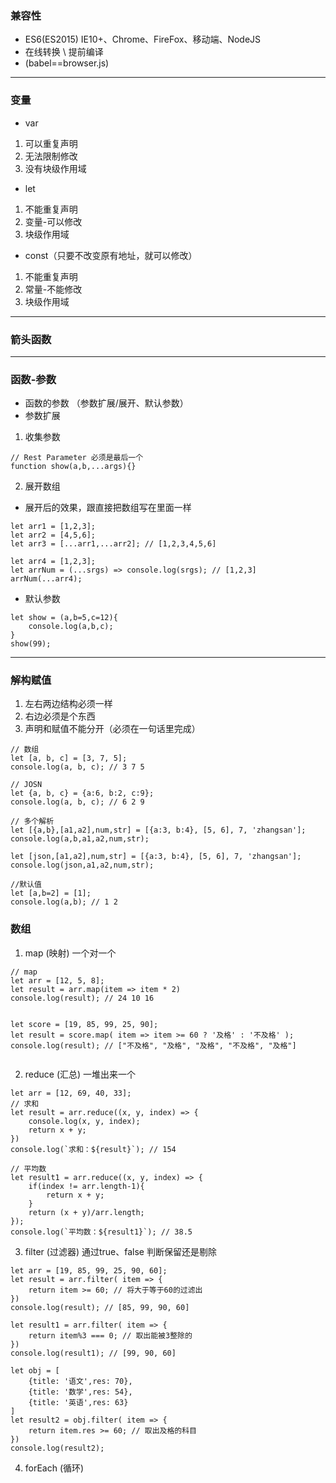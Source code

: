 ### 兼容性
* ES6(ES2015) IE10+、Chrome、FireFox、移动端、NodeJS
* 在线转换 \ 提前编译
* (babel==browser.js)

--------------------------------------------------

### 变量
* var
1. 可以重复声明
2. 无法限制修改
3. 没有块级作用域

* let
1. 不能重复声明
2. 变量-可以修改
3. 块级作用域

* const（只要不改变原有地址，就可以修改）
1. 不能重复声明
2. 常量-不能修改
3. 块级作用域

--------------------------------------------------

### 箭头函数

--------------------------------------------------

### 函数-参数
* 函数的参数 （参数扩展/展开、默认参数）
* 参数扩展
1. 收集参数

```
// Rest Parameter 必须是最后一个
function show(a,b,...args){}
```

2. 展开数组
* 展开后的效果，跟直接把数组写在里面一样

```
let arr1 = [1,2,3];
let arr2 = [4,5,6];
let arr3 = [...arr1,...arr2]; // [1,2,3,4,5,6]

let arr4 = [1,2,3];
let arrNum = (...srgs) => console.log(srgs); // [1,2,3]
arrNum(...arr4);
```

* 默认参数

```
let show = (a,b=5,c=12){
	console.log(a,b,c);
}
show(99);
```

--------------------------------------------------

### 解构赋值
1. 左右两边结构必须一样
2. 右边必须是个东西
3. 声明和赋值不能分开（必须在一句话里完成）

```
// 数组
let [a, b, c] = [3, 7, 5];
console.log(a, b, c); // 3 7 5 

// JOSN
let {a, b, c} = {a:6, b:2, c:9};
console.log(a, b, c); // 6 2 9

// 多个解析
let [{a,b},[a1,a2],num,str] = [{a:3, b:4}, [5, 6], 7, 'zhangsan'];
console.log(a,b,a1,a2,num,str);

let [json,[a1,a2],num,str] = [{a:3, b:4}, [5, 6], 7, 'zhangsan'];
console.log(json,a1,a2,num,str);

//默认值
let [a,b=2] = [1];
console.log(a,b); // 1 2

```

### 数组
1. map (映射) 一个对一个

```
// map 
let arr = [12, 5, 8];
let result = arr.map(item => item * 2)
console.log(result); // 24 10 16


let score = [19, 85, 99, 25, 90];
let result = score.map( item => item >= 60 ? '及格' : '不及格' );
console.log(result); // ["不及格", "及格", "及格", "不及格", "及格"]


```
2. reduce (汇总) 一堆出来一个

```
let arr = [12, 69, 40, 33];
// 求和
let result = arr.reduce((x, y, index) => {
	console.log(x, y, index);
	return x + y;
})
console.log(`求和：${result}`); // 154

// 平均数
let result1 = arr.reduce((x, y, index) => {
	if(index != arr.length-1){
		return x + y;
	}
	return (x + y)/arr.length;
});
console.log(`平均数：${result1}`); // 38.5
```

3. filter (过滤器) 通过true、false 判断保留还是剔除

```
let arr = [19, 85, 99, 25, 90, 60];
let result = arr.filter( item => {
	return item >= 60; // 将大于等于60的过滤出
})
console.log(result); // [85, 99, 90, 60]

let result1 = arr.filter( item => {
	return item%3 === 0; // 取出能被3整除的
})
console.log(result1); // [99, 90, 60]

let obj = [
	{title: '语文',res: 70},
	{title: '数学',res: 54},
	{title: '英语',res: 63}
]
let result2 = obj.filter( item => {
	return item.res >= 60; // 取出及格的科目
})
console.log(result2);
```

4. forEach (循环)